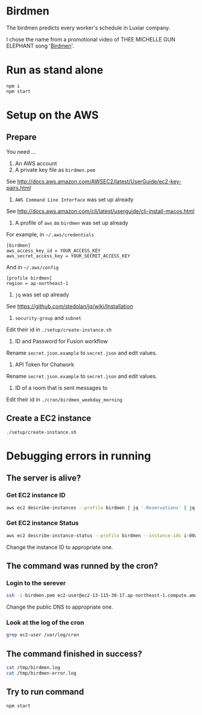 # Birdmen

The birdmen predicts every worker's schedule in Luxiar company.

I chose the name from a promotional video of THEE MICHELLE GUN ELEPHANT song  '[Birdmen](https://www.youtube.com/watch?v=AKJnR8JPX2Q)'.

# Run as stand alone

```
npm i
npm start
```

# Setup on the AWS
## Prepare
You need ...

1. An AWS account
1. A private key file as `birdmen.pem`

  See http://docs.aws.amazon.com/AWSEC2/latest/UserGuide/ec2-key-pairs.html

1. `AWS Command Line Interface` was set up already

  See http://docs.aws.amazon.com/cli/latest/userguide/cli-install-macos.html

1. A profile of `aws` as `birdmen` was set up already

  For example, in `~/.aws/credentials`
```
[birdmen]
aws_access_key_id = YOUR_ACCESS_KEY
aws_secret_access_key = YOUR_SECRET_ACCESS_KEY
```

  And in `~/.aws/config`
```
[profile birdmen]
region = ap-northeast-1
```

1. `jq` was set up already

  See https://github.com/stedolan/jq/wiki/Installation

1. `security-group` and `subnet`

  Edit their id in `./setup/create-instance.sh`

1. ID and Password for Fusion workflow

  Rename `secret.json.example` to `secret.json` and edit values.

1. API Token for Chatwork

  Rename `secret.json.example` to `secret.json` and edit values.

1. ID of a room that is sent messages to

  Edit their id in `./cron/birdmen_weekday_morning`

## Create a EC2 instance

```
./setup/create-instance.sh
```

# Debugging errors in running

## The server is alive?
### Get EC2 instance ID

```sh
aws ec2 describe-instances --profile birdmen | jq '.Reservations' | jq 'map(select(.Instances[0].Tags[0].Value == "birdmen"))' |jq '.[0].Instances[0].InstanceId'
```

### Get EC2 instance Status
```sh
aws ec2 describe-instance-status --profile birdmen --instance-ids i-00a1a71b600652de7
```

Change the instance ID to appropriate one.

## The command was runned by the cron?

### Login to the serever

```sh
ssh -i birdmen.pem ec2-user@ec2-13-115-38-17.ap-northeast-1.compute.amazonaws.com
```

Change the public DNS to appropriate one.

### Look at the log of the cron

```sh
grep ec2-user /var/log/cron
```

## The command finished in success?

```sh
cat /tmp/birdmen.log
cat /tmp/birdmen-error.log
```

## Try to run command

```sh
npm start
```
